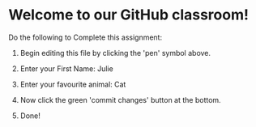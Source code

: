 # Welcome to our GitHub classroom!

Do the following to Complete this assignment:

1. Begin editing this file by clicking the 'pen' symbol above.

2. Enter your First Name: Julie

3. Enter your favourite animal: Cat

4. Now click the green 'commit changes' button at the bottom.

5. Done!
